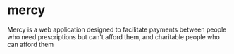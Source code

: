 mercy
=====

Mercy is a web application designed to facilitate payments between people who need prescriptions but can't afford them, and charitable people who can afford them
